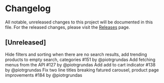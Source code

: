 # Changelog
All notable, unreleased changes to this project will be documented in this file. For the released changes, please visit the [Releases](https://github.com/mirumee/saleor-storefront/releases) page.

## [Unreleased]
Hide filters and sorting when there are no search results, add trending products to empty search, categories #151 by @piotrgrundas
Add fetching menus from the API #127 by @piotrgrundas
Add add to cart indicator #138 by @piotrgrundas
Fix two line titles breaking fatured carousel, product page improvements #184 by @piotrgrundas
